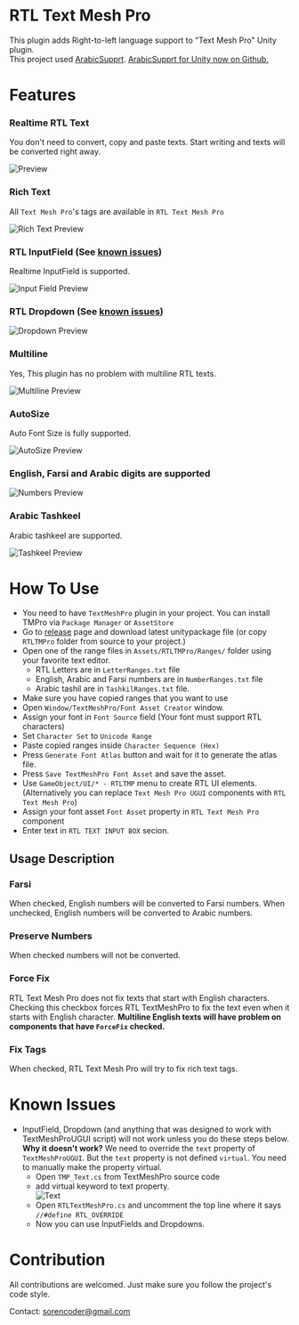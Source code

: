 # RTL Text Mesh Pro
This plugin adds Right-to-left language support to "Text Mesh Pro" Unity plugin.  
This project used [ArabicSupprt](https://www.assetstore.unity3d.com/en/#!/content/2674). [ArabicSupprt for Unity now on Github.](https://github.com/Konash/arabic-support-unity)

# Features
### Realtime RTL Text
You don't need to convert, copy and paste texts. Start writing and texts will be converted right away.  
  
![Preview](Screenshots/Realtime.gif)

### Rich Text
All `Text Mesh Pro`'s tags are available in `RTL Text Mesh Pro`
  
![Rich Text Preview](Screenshots/Rich%20Text.PNG)

### RTL InputField (See [known issues](#known-issues))
Realtime InputField is supported.  
  
![Input Field Preview](Screenshots/InputField.gif)  

### RTL Dropdown (See [known issues](#known-issues))
  
![Dropdown Preview](Screenshots/Dropdown.gif)

### Multiline
Yes, This plugin has no problem with multiline RTL texts.
  
![Multiline Preview](Screenshots/Multiline.PNG)

### AutoSize
Auto Font Size is fully supported.  
  
![AutoSize Preview](Screenshots/AutoSize.gif)

### English, Farsi and Arabic digits are supported
  
![Numbers Preview](Screenshots/Numbers.PNG)

### Arabic Tashkeel
Arabic tashkeel are supported.  
  
![Tashkeel Preview](Screenshots/Arabic%20Text.PNG)  

# How To Use
* You need to have `TextMeshPro` plugin in your project. You can install TMPro via `Package Manager` or `AssetStore`
* Go to [release](https://github.com/sorencoder/RTLTMPro/releases) page and download latest unitypackage file (or copy `RTLTMPro` folder from source to your project.)
* Open one of the range files in `Assets/RTLTMPro/Ranges/` folder using your favorite text editor.
  * RTL Letters are in `LetterRanges.txt` file
  * English, Arabic and Farsi numbers are in `NumberRanges.txt` file
  * Arabic tashil are in `TashkilRanges.txt` file.
* Make sure you have copied ranges that you want to use
* Open `Window/TextMeshPro/Font Asset Creator` window.
* Assign your font in `Font Source` field (Your font must support RTL characters)
* Set `Character Set` to `Unicode Range`
* Paste copied ranges inside  `Character Sequence (Hex)`
* Press `Generate Font Atlas` button and wait for it to generate the atlas file.
* Press `Save TextMeshPro Font Asset` and save the asset.
* Use `GameObject/UI/* - RTLTMP` menu to create RTL UI elements. (Alternatively you can replace `Text Mesh Pro UGUI` components with `RTL Text Mesh Pro`)
* Assign your font asset `Font Asset` property in `RTL Text Mesh Pro` component 
* Enter text in `RTL TEXT INPUT BOX` secion.
  
## Usage Description
### Farsi
When checked, English numbers will be converted to Farsi numbers.
When unchecked, English numbers will be converted to Arabic numbers.  

### Preserve Numbers
When checked numbers will not be converted.  

### Force Fix
RTL Text Mesh Pro does not fix texts that start with English characters. 
Checking this checkbox forces RTL TextMeshPro to fix the text even when it starts with English character. 
**Multiline English texts will have problem on components that have `ForceFix` checked.**  

### Fix Tags
When checked, RTL Text Mesh Pro will try to fix rich text tags.  

# Known Issues
* InputField, Dropdown (and anything that was designed to work with TextMeshProUGUI script) will not work unless you do these steps below.  
  **Why it doesn't work?** We need to override the `text` property of `TextMeshProUGUI`. But the `text` property is not defined `virtual`. You need to manually make the property virtual.  
  * Open `TMP_Text.cs` from TextMeshPro source code
  * add virtual keyword to text property.  
  ![Text](Screenshots/TextProperty.PNG)
  * Open `RTLTextMeshPro.cs` and uncomment the top line where it says `//#define RTL_OVERRIDE`
  * Now you can use InputFields and Dropdowns.
  
# Contribution
All contributions are welcomed. Just make sure you follow the project's code style.  

Contact: sorencoder@gmail.com
